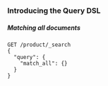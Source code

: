 ### Introducing the Query DSL

##### Matching all documents

```
GET /product/_search
{
  "query": {
    "match_all": {}
  }
}
```